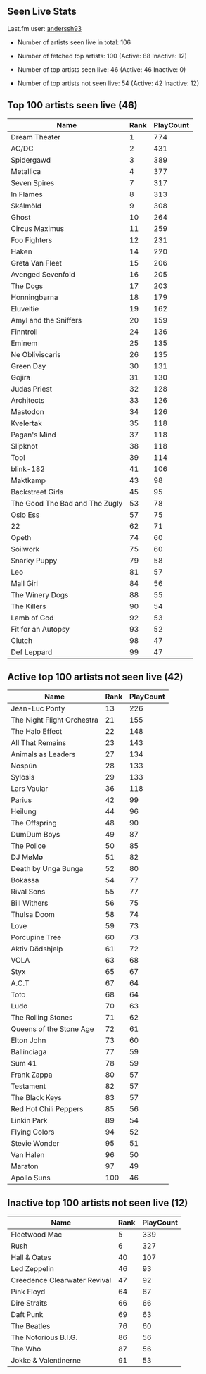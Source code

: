 ## Seen Live Stats

Last.fm user: [anderssh93](https://www.last.fm/user/anderssh93)

- Number of artists seen live in total: 106

- Number of fetched top artists: 100 (Active: 88 Inactive: 12)

- Number of top artists seen live: 46 (Active: 46 Inactive: 0)

- Number of top artists not seen live: 54 (Active: 42 Inactive: 12)

## Top 100 artists seen live (46)

Name                           | Rank | PlayCount
------------------------------ | ---- | ---------
Dream Theater                  | 1    | 774      
AC/DC                          | 2    | 431      
Spidergawd                     | 3    | 389      
Metallica                      | 4    | 377      
Seven Spires                   | 7    | 317      
In Flames                      | 8    | 313      
Skálmöld                       | 9    | 308      
Ghost                          | 10   | 264      
Circus Maximus                 | 11   | 259      
Foo Fighters                   | 12   | 231      
Haken                          | 14   | 220      
Greta Van Fleet                | 15   | 206      
Avenged Sevenfold              | 16   | 205      
The Dogs                       | 17   | 203      
Honningbarna                   | 18   | 179      
Eluveitie                      | 19   | 162      
Amyl and the Sniffers          | 20   | 159      
Finntroll                      | 24   | 136      
Eminem                         | 25   | 135      
Ne Obliviscaris                | 26   | 135      
Green Day                      | 30   | 131      
Gojira                         | 31   | 130      
Judas Priest                   | 32   | 128      
Architects                     | 33   | 126      
Mastodon                       | 34   | 126      
Kvelertak                      | 35   | 118      
Pagan's Mind                   | 37   | 118      
Slipknot                       | 38   | 118      
Tool                           | 39   | 114      
blink-182                      | 41   | 106      
Maktkamp                       | 43   | 98       
Backstreet Girls               | 45   | 95       
The Good The Bad and The Zugly | 53   | 78       
Oslo Ess                       | 57   | 75       
22                             | 62   | 71       
Opeth                          | 74   | 60       
Soilwork                       | 75   | 60       
Snarky Puppy                   | 79   | 58       
Leo                            | 81   | 57       
Mall Girl                      | 84   | 56       
The Winery Dogs                | 88   | 55       
The Killers                    | 90   | 54       
Lamb of God                    | 92   | 53       
Fit for an Autopsy             | 93   | 52       
Clutch                         | 98   | 47       
Def Leppard                    | 99   | 47       

## Active top 100 artists not seen live (42)

Name                       | Rank | PlayCount
-------------------------- | ---- | ---------
Jean-Luc Ponty             | 13   | 226      
The Night Flight Orchestra | 21   | 155      
The Halo Effect            | 22   | 148      
All That Remains           | 23   | 143      
Animals as Leaders         | 27   | 134      
Nospūn                     | 28   | 133      
Sylosis                    | 29   | 133      
Lars Vaular                | 36   | 118      
Parius                     | 42   | 99       
Heilung                    | 44   | 96       
The Offspring              | 48   | 90       
DumDum Boys                | 49   | 87       
The Police                 | 50   | 85       
DJ MøMø                    | 51   | 82       
Death by Unga Bunga        | 52   | 80       
Bokassa                    | 54   | 77       
Rival Sons                 | 55   | 77       
Bill Withers               | 56   | 75       
Thulsa Doom                | 58   | 74       
Love                       | 59   | 73       
Porcupine Tree             | 60   | 73       
Aktiv Dödshjelp            | 61   | 72       
VOLA                       | 63   | 68       
Styx                       | 65   | 67       
A.C.T                      | 67   | 64       
Toto                       | 68   | 64       
Ludo                       | 70   | 63       
The Rolling Stones         | 71   | 62       
Queens of the Stone Age    | 72   | 61       
Elton John                 | 73   | 60       
Ballinciaga                | 77   | 59       
Sum 41                     | 78   | 59       
Frank Zappa                | 80   | 57       
Testament                  | 82   | 57       
The Black Keys             | 83   | 57       
Red Hot Chili Peppers      | 85   | 56       
Linkin Park                | 89   | 54       
Flying Colors              | 94   | 52       
Stevie Wonder              | 95   | 51       
Van Halen                  | 96   | 50       
Maraton                    | 97   | 49       
Apollo Suns                | 100  | 46       

## Inactive top 100 artists not seen live (12)

Name                         | Rank | PlayCount
---------------------------- | ---- | ---------
Fleetwood Mac                | 5    | 339      
Rush                         | 6    | 327      
Hall & Oates                 | 40   | 107      
Led Zeppelin                 | 46   | 93       
Creedence Clearwater Revival | 47   | 92       
Pink Floyd                   | 64   | 67       
Dire Straits                 | 66   | 66       
Daft Punk                    | 69   | 63       
The Beatles                  | 76   | 60       
The Notorious B.I.G.         | 86   | 56       
The Who                      | 87   | 56       
Jokke & Valentinerne         | 91   | 53       
